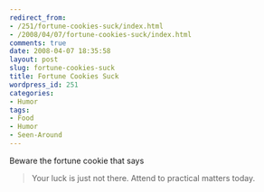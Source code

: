 ```yaml
---
redirect_from:
- /251/fortune-cookies-suck/index.html
- /2008/04/07/fortune-cookies-suck/index.html
comments: true
date: 2008-04-07 18:35:58
layout: post
slug: fortune-cookies-suck
title: Fortune Cookies Suck
wordpress_id: 251
categories:
- Humor
tags:
- Food
- Humor
- Seen-Around
---
```


Beware the fortune cookie that says



> Your luck is just not there.  Attend to practical matters today.
